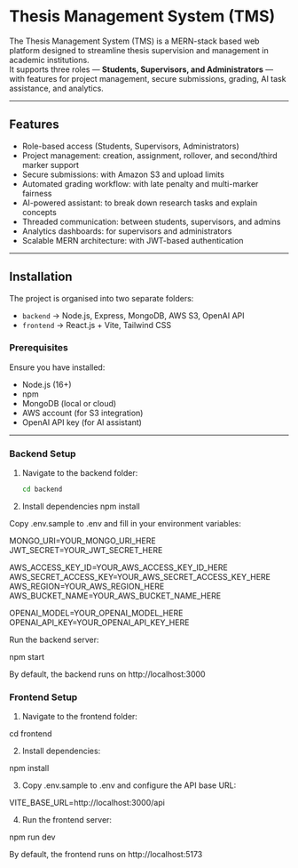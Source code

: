 # Thesis Management System (TMS)

The Thesis Management System (TMS) is a MERN-stack based web platform designed to streamline thesis supervision and management in academic institutions.  
It supports three roles — **Students, Supervisors, and Administrators** — with features for project management, secure submissions, grading, AI task assistance, and analytics.

---

## Features
- Role-based access (Students, Supervisors, Administrators)
- Project management: creation, assignment, rollover, and second/third marker support
- Secure submissions: with Amazon S3 and upload limits
- Automated grading workflow: with late penalty and multi-marker fairness
- AI-powered assistant: to break down research tasks and explain concepts
- Threaded communication: between students, supervisors, and admins
- Analytics dashboards: for supervisors and administrators
- Scalable MERN architecture: with JWT-based authentication

---

## Installation

The project is organised into two separate folders:
- `backend` → Node.js, Express, MongoDB, AWS S3, OpenAI API
- `frontend` → React.js + Vite, Tailwind CSS

### Prerequisites
Ensure you have installed:
- Node.js (16+)
- npm
- MongoDB (local or cloud)
- AWS account (for S3 integration)
- OpenAI API key (for AI assistant)

---

### Backend Setup
1. Navigate to the backend folder:
   ```bash
   cd backend

2. Install dependencies
npm install

Copy .env.sample to .env and fill in your environment variables:

MONGO_URI=YOUR_MONGO_URI_HERE
JWT_SECRET=YOUR_JWT_SECRET_HERE

AWS_ACCESS_KEY_ID=YOUR_AWS_ACCESS_KEY_ID_HERE
AWS_SECRET_ACCESS_KEY=YOUR_AWS_SECRET_ACCESS_KEY_HERE
AWS_REGION=YOUR_AWS_REGION_HERE
AWS_BUCKET_NAME=YOUR_AWS_BUCKET_NAME_HERE

OPENAI_MODEL=YOUR_OPENAI_MODEL_HERE
OPENAI_API_KEY=YOUR_OPENAI_API_KEY_HERE


Run the backend server:

npm start


By default, the backend runs on http://localhost:3000

### Frontend Setup

1. Navigate to the frontend folder:

cd frontend


2. Install dependencies:

npm install


3. Copy .env.sample to .env and configure the API base URL:

VITE_BASE_URL=http://localhost:3000/api


4. Run the frontend server:

npm run dev


By default, the frontend runs on http://localhost:5173



